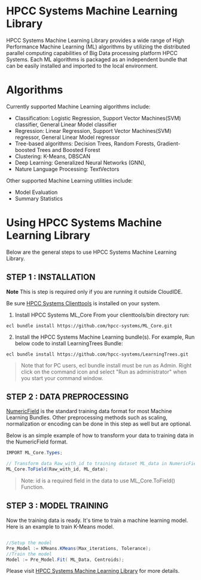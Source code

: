 # HPCC Systems Machine Learning Library

HPCC Systems Machine Learning Library provides a wide range of High Performance Machine Learning (ML) algorithms by utilizing the distributed parallel computing capabilities of Big Data processing platform HPCC Systems. Each ML algorithms is packaged as an independent bundle that can be easily installed and imported to the local environment.

# Algorithms

Currently supported Machine Learning algorithms include:

- Classification: Logistic Regression, Support Vector Machines(SVM) classifier, General Linear Model classifier
- Regression: Linear Regression, Support Vector Machines(SVM) regressor, General Linear Model regressor
- Tree-based algorithms: Decision Trees, Random Forests, Gradient-boosted Trees and Boosted Forest
- Clustering: K-Means, DBSCAN
- Deep Learning: Generalized Neural Networks (GNN),
- Nature Language Processing: TextVectors

Other supported Machine Learning utilities include:

<!-- - Preprocessing -->

- Model Evaluation
- Summary Statistics

# Using HPCC Systems Machine Learning Library

Below are the general steps to use HPCC Systems Machine Learning Library.

## STEP 1 : INSTALLATION

**Note**
This is step is required only if you are running it outside CloudIDE.

Be sure [HPCC Systems Clienttools](https://hpccsystems.com/download#Downloads) is installed on your system.

1. Install HPCC Systems ML_Core
   From your clienttools/bin directory run:

```shell
ecl bundle install https://github.com/hpcc-systems/ML_Core.git
```

2. Install the HPCC Systems Machine Learning bundle(s).
   For example, Run below code to install LearningTrees Bundle:

```shell
ecl bundle install https://github.com/hpcc-systems/LearningTrees.git
```

> Note that for PC users, ecl bundle install must be run as Admin. Right click on the command icon and select "Run as administrator" when you start your command window.

## STEP 2 : DATA PREPROCESSING

[NumericField](https://github.com/hpcc-systems/ML_Core/blob/master/Types.ecl) is the standard training data format for most Machine Learning Bundles.
Other preprocessing methods such as scaling, normalization or encoding can be done in this step as well but are optional.

Below is an simple example of how to transform your data to training data in the NumericField format.

```java
IMPORT ML_Core.Types;

// Transform data Raw_with_id to training dataset ML_data in NumericField format
ML_Core.ToField(Raw_with_id, ML_data);

```

> Note: id is a required field in the data to use ML_Core.ToField() Function.

## STEP 3 : MODEL TRAINING

Now the training data is ready. It's time to train a machine learning model.
Here is an example to train K-Means model.

```java

//Setup the model
Pre_Model := KMeans.KMeans(Max_iterations, Tolerance);
//Train the model
Model := Pre_Model.Fit( ML_Data, Centroids);

```

Please visit [HPCC Systems Machine Learning Library](https://hpccsystems.com/download/free-modules/machine-learning-library) for more details.

